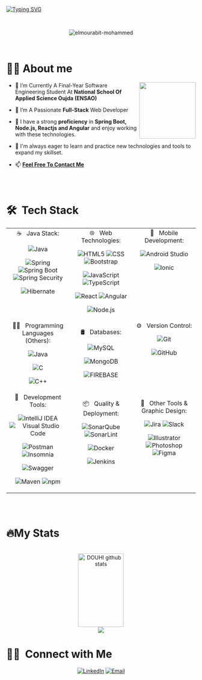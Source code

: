 [![Typing SVG](https://readme-typing-svg.demolab.com?font=Russo+One&duration=2000&pause=1000&color=BB1112&center=true&vCenter=true&width=435&lines=Hello%2C+I'm+El+mourabit+Mohammed;Final-Year+Software+Engineer+Student;%F0%9F%93%A2+%F0%9D%95%83%F0%9D%95%A0%F0%9D%95%A0%F0%9D%95%9C%F0%9D%95%9A%F0%9D%95%9F%F0%9D%95%98+%F0%9D%94%BD%F0%9D%95%A0%F0%9D%95%A3+%F0%9F%85%9F%F0%9F%85%95%F0%9F%85%94+%F0%9D%95%80%F0%9D%95%9F%F0%9D%95%A5%F0%9D%95%96%F0%9D%95%A3%F0%9D%95%9F%F0%9D%95%A4%F0%9D%95%99%F0%9D%95%9A%F0%9D%95%A1+%F0%9F%93%A2)](https://git.io/typing-svg)

</br>
<p align="center"> <img src="https://komarev.com/ghpvc/?username=elmourabit-mohammed&label=Profile%20views&color=0e75b6&style=flat-square" alt="elmourabit-mohammed" /> </p>
</br>
<h1><b>🙋‍♂️</b> About me</h1>

<img align='right' src="[https://media.giphy.com/media/ieyl9zmCjO4b4t6qoY/giphy.gif](https://github.com/ElMourabit-Mohammed/ElMourabit-Mohammed/assets/101054444/2ff4e2c2-084e-47be-ad3a-da61659f07b2)" width="150">

- 🔭 I’m Currently A Final-Year Software Engineering Student At **National School Of Applied Science Oujda (ENSAO)**

- 🌱 I’m A Passionate **Full-Stack** Web Developer

- 💪 I have a strong **proficiency** in **Spring Boot, Node.js, Reactjs and Angular** and enjoy working with these technologies.

- 🧰 I'm always eager to learn and practice new technologies and tools to expand my skillset.

- 📫 **<a href='mailto:elmourabitmohammed00@gmail.com'>Feel Free To Contact Me</a>**


</br>
</br>
<h1> 🛠 &nbsp;Tech Stack</h1>
<table>
    <tr>
        <td valign="top" width="33%">
            <div align="center">
☕ &nbsp; Java Stack:


  
  ![Java](https://img.shields.io/badge/Java-323330.svg?style=for-the-badge&logo=java&logoColor=)
  
  ![Spring](https://img.shields.io/badge/Spring-6DB33F.svg?style=for-the-badge&logo=Spring&logoColor=white)
  ![Spring Boot](https://img.shields.io/badge/Spring%20Boot-6DB33F.svg?style=for-the-badge&logo=Spring-Boot&logoColor=white)
  ![Spring Security](https://img.shields.io/badge/Spring%20Security-6DB33F.svg?style=for-the-badge&logo=Spring-Security&logoColor=white)
  
  ![Hibernate](https://img.shields.io/badge/Hibernate-59666C.svg?style=for-the-badge&logo=Hibernate&logoColor=white)
            </div>
        </td>
        <td valign="top" width="33%">
            <div align="center">
🌐 &nbsp; Web Technologies:

  ![HTML5](https://img.shields.io/badge/HTML5-E34F26.svg?style=for-the-badge&logo=HTML5&logoColor=white)
  ![CSS](https://img.shields.io/badge/CSS3-1572B6.svg?style=for-the-badge&logo=CSS3&logoColor=white)
   ![Bootstrap](https://img.shields.io/badge/Bootstrap-7952B3.svg?style=for-the-badge&logo=Bootstrap&logoColor=white)
  
  ![JavaScript](https://img.shields.io/badge/JavaScript-F7DF1E.svg?style=for-the-badge&logo=JavaScript&logoColor=black)
  ![TypeScript](https://img.shields.io/badge/TypeScript-3178C6.svg?style=for-the-badge&logo=TypeScript&logoColor=white)
  
  ![React](https://img.shields.io/badge/React-61DAFB.svg?style=for-the-badge&logo=React&logoColor=black)
  ![Angular](https://img.shields.io/badge/Angular-DD0031.svg?style=for-the-badge&logo=Angular&logoColor=white)
  
  ![Node.js](https://img.shields.io/badge/Node.js-339933.svg?style=for-the-badge&logo=nodedotjs&logoColor=white)
            </div>
        </td>
        <td valign="top" width="33%">
            <div align="center">
📱 &nbsp; Mobile Development:

  ![Android Studio](https://img.shields.io/badge/Android%20Studio-3DDC84.svg?style=for-the-badge&logo=Android-Studio&logoColor=white)
  
  ![Ionic](https://img.shields.io/badge/Ionic-3880FF.svg?style=for-the-badge&logo=Ionic&logoColor=white)
            </div>
        </td>
    </tr>
    <tr>
        <td valign="top" width="33%">
            <div align="center">
🧑‍💻 &nbsp; Programming Languages (Others):

  ![Java](https://img.shields.io/badge/Java-323330.svg?style=for-the-badge&logo=java&logoColor=white)
  
   ![C](https://img.shields.io/badge/C-A8B9CC.svg?style=for-the-badge&logo=C&logoColor=black)
  
   ![C++](https://img.shields.io/badge/C++-00599C.svg?style=for-the-badge&logo=C++&logoColor=white)
            </div>
        </td>
        <td valign="top" width="33%">
            <div align="center">

🛢 &nbsp; Databases:

  ![MySQL](https://img.shields.io/badge/MySQL-4479A1.svg?style=for-the-badge&logo=MySQL&logoColor=white)
  
  ![MongoDB](https://img.shields.io/badge/MongoDB-47A248.svg?style=for-the-badge&logo=MongoDB&logoColor=white)
  
  ![FIREBASE](https://img.shields.io/badge/Firebase-FFCA28.svg?style=for-the-badge&logo=Firebase&logoColor=black)
            </div>
        </td>
        <td valign="top" width="33%">
            <div align="center">
⚙️ &nbsp; Version Control:

  ![Git](https://img.shields.io/badge/Git-F05032.svg?style=for-the-badge&logo=Git&logoColor=white)
  
  ![GitHub](https://img.shields.io/badge/GitHub-181717.svg?style=for-the-badge&logo=GitHub&logoColor=white)
            </div>
        </td>
    </tr>
    <tr>
        <td valign="top" width="33%">
            <div align="center">
🔧 &nbsp; Development Tools:

  ![IntelliJ IDEA](https://img.shields.io/badge/IntelliJ%20IDEA-000000.svg?style=for-the-badge&logo=IntelliJ-IDEA&logoColor=white)
  ![Visual Studio Code](https://img.shields.io/badge/Visual%20Studio%20Code-007ACC.svg?style=for-the-badge&logo=Visual-Studio-Code&logoColor=white)
  
  ![Postman](https://img.shields.io/badge/Postman-FF6C37.svg?style=for-the-badge&logo=Postman&logoColor=white)
  ![Insomnia](https://img.shields.io/badge/Insomnia-4000BF.svg?style=for-the-badge&logo=Insomnia&logoColor=white)
  
  ![Swagger](https://img.shields.io/badge/Swagger-85EA2D.svg?style=for-the-badge&logo=Swagger&logoColor=black)
  
   ![Maven](https://img.shields.io/badge/Apache%20Maven-C71A36.svg?style=for-the-badge&logo=Apache-Maven&logoColor=white)
  ![npm](https://img.shields.io/badge/npm-CB3837.svg?style=for-the-badge&logo=npm&logoColor=white)
            </div>
        </td>
        <td valign="top" width="33%">
            <div align="center">
  
📦 &nbsp; Quality & Deployment:

  ![SonarQube](https://img.shields.io/badge/SonarQube-4E9BCD.svg?style=for-the-badge&logo=SonarQube&logoColor=white)
  ![SonarLint](https://img.shields.io/badge/SonarLint-CB2029.svg?style=for-the-badge&logo=SonarLint&logoColor=white)
  
  ![Docker](https://img.shields.io/badge/Docker-2496ED.svg?style=for-the-badge&logo=Docker&logoColor=white)
  
  ![Jenkins](https://img.shields.io/badge/Jenkins-D24939.svg?style=for-the-badge&logo=Jenkins&logoColor=white)
            </div>
        </td>
        <td valign="top" width="33%">
            <div align="center">
  
🎨 &nbsp; Other Tools & Graphic Design:

![Jira](https://img.shields.io/badge/Jira-0052CC.svg?style=for-the-badge&logo=Jira&logoColor=white)
  ![Slack](https://img.shields.io/badge/Slack-4A154B.svg?style=for-the-badge&logo=Slack&logoColor=white)

  ![Illustrator](https://img.shields.io/badge/Adobe%20Illustrator-FF9A00.svg?style=for-the-badge&logo=Adobe-Illustrator&logoColor=white)
  ![Photoshop](https://img.shields.io/badge/Adobe%20Photoshop-31A8FF.svg?style=for-the-badge&logo=Adobe-Photoshop&logoColor=white)
  ![Figma](https://img.shields.io/badge/Figma-F24E1E.svg?style=for-the-badge&logo=Figma&logoColor=white)
            </div>
        </td>
    </tr>
<table>

</br>
</br>
<h1><b>🔥️</b>My Stats</h1>

<div align="center">
  <br>
  <div align="center">  
  <img width="49%" height="195px" src="https://github-readme-stats.vercel.app/api?username=ElMourabit-Mohammed&show_icons=true&count_private=true&hide_border=true&title_color=787b7f&icon_color=787b7f&text_color=c9d1d9&bg_color=0d1117" alt="DOUHI github stats" /> 
</div>
  <a>
     <img  src="https://github-profile-summary-cards.vercel.app/api/cards/profile-details?username=ElMourabit-Mohammed&theme=github_dark&show_icons=true" />
  </a>
</div>

<h1>🤝🏻 &nbsp;Connect with Me </h3>
<p align="center">
<a href="https://www.linkedin.com/in/elmourabitmohammed00/"><img alt="LinkedIn" src="https://img.shields.io/badge/LinkedIn-0A66C2.svg?style=for-the-badge&logo=LinkedIn&logoColor=white"></a>
<a href="mailto:elmourabitmohammed00@gmail.com"><img alt="Email" src="https://img.shields.io/badge/Gmail-EA4335.svg?style=for-the-badge&logo=Gmail&logoColor=white"></a>
</p>
